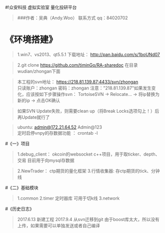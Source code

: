 #!众安科技 虚拟实验室 量化投研平台

> ###作者：吴典（Andy.Woo） 联系方式 qq：84020702
>



# 《环境搭建》
> 1.win7、vs2013、qt5.5.1      下载地址： http://pan.baidu.com/s/1boUNd07

> 2.git clone https://github.com/timinGo/RA-sharedoc 
>在目录wudian/zhongan下面

>本工程的svn地址： https://218.81.139.87:4433/svn/zhongan    
> 只读账户：zhongan 密码：zhongan
> 注意："218.81.139.87"如果发生变化，应该按如下步骤操作svn：
> TortoiseSVN -> Relocate... -> 将ip替换为新的ip   -> 点击OK确认

> 如果SVN Update失败，则需要clean up（将Break Locks选项勾上！）后再Update就行了

> ubuntu:   admin@172.21.64.52   Admin@123        > 定时启停vnpy的存数据功能 ： crontab -l

#《一》项目

> 1.debug_client： okcoin的websocket c++项目，用于取ticker、depth、交易
目前用于向mysql存数据

> 2.NewTrader： ctp期货的量化框架
> 3.行情收集器: 存ctp期货的tick、分钟线

#《二》基础模块
> 1.common 
> 2.timer  定时器库 可用于切k线
> 3.network 



#《历史日志》
> 2017.6.13  新建工程
> 2017.9.4 从svn迁移到git  由于boost库太大，所以没有上传，如果需要可以单独发送或者自己编译
>
>